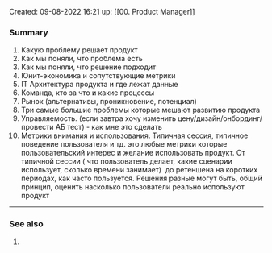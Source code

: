 Created: 09-08-2022 16:21
up: [[00. Product Manager]]

### Summary
1. Какую проблему решает продукт
2. Как мы поняли, что проблема есть
3. Как мы поняли, что решение подходит
4. Юнит-экономика и сопутствующие метрики
5. IT Архитектура продукта и где лежат данные
6. Команда, кто за что и какие процессы
7. Рынок (альтернативы, проникновение, потенциал)
8. Три самые большие проблемы которые мешают развитию продукта
9. Управляемость. (если завтра хочу изменить цену/дизайн/онбординг/провести АБ тест) - как мне это сделать
10. Метрики внимания и использования. Типичная сессия, типичное поведение пользователя и тд. это любые метрики которые пользовательский интерес и желание использовать продукт. От типичной сессии ( что пользователь делает, какие сценарии использует, сколько времени занимает)  до ретеншена на коротких периодах, как часто пользуется. Решения разные могут быть, общий принцип, оценить насколько пользователи реально используют продукт
__________
### See also
1. 